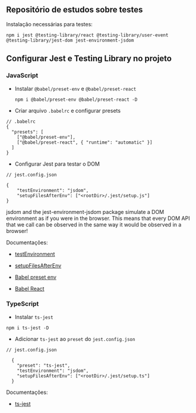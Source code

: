 ## Repositório de estudos sobre testes


Instalação necessárias para testes:

```
npm i jest @testing-library/react @testing-library/user-event @testing-library/jest-dom jest-environment-jsdom
```

## Configurar Jest e Testing Library no projeto

### JavaScript
* Instalar `@babel/preset-env` e `@babel/preset-react`

    ```
    npm i @babel/preset-env @babel/preset-react -D
    ```

* Criar arquivo `.babelrc` e configurar presets

```
// .babelrc
{
  "presets": [
    ["@babel/preset-env"],
    ["@babel/preset-react", { "runtime": "automatic" }]
  ]
}
```

* Configurar Jest para testar o DOM

```
// jest.config.json

{
    "testEnvironment": "jsdom",
    "setupFilesAfterEnv": ["<rootDir>/.jest/setup.js"]
}
```

jsdom and the jest-environment-jsdom package simulate a DOM environment as if you were in the browser. This means that every DOM API that we call can be observed in the same way it would be observed in a browser!




Documentações:
* [testEnvironment](https://jestjs.io/docs/next/configuration#testenvironment-string)
* [setupFilesAfterEnv](https://jestjs.io/docs/next/configuration#setupfilesafterenv-array)

* [Babel preset env](https://babeljs.io/docs/en/babel-preset-env)
* [Babel React](https://babeljs.io/docs/en/babel-preset-react)

### TypeScript

* Instalar `ts-jest`

```
npm i ts-jest -D
```


* Adicionar `ts-jest` ao `preset` do `jest.config.json`

    
```
// jest.config.json

  {
    "preset": "ts-jest",
    "testEnvironment": "jsdom",
    "setupFilesAfterEnv": ["<rootDir>/.jest/setup.ts"]
  }
```

Documentações:

* [ts-jest](https://kulshekhar.github.io/ts-jest/docs/getting-started/presets)